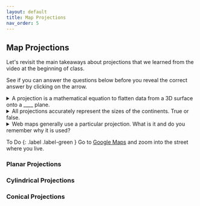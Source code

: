 ```yaml
---
layout: default
title: Map Projections
nav_order: 5
---
```


## Map Projections

Let's revisit the main takeaways about projections that we learned from the video at the beginning of class. 

See if you can answer the questions below before you reveal the correct answer by clicking on the arrow.

<details>
<summary>A projection is a mathematical equation to flatten data from a 3D surface onto a ____ plane. </summary>
<br>
2D.
</details>

<details>
<summary>All projections accurately represent the sizes of the continents. True or false. </summary>
<br>
False. Every projection is distorted in some way, and some distort the sizes of different land masses a lot.
</details>

<details>
<summary>Web maps generally use a particular projection. What is it and do you remember why it is used?</summary>
<br>
Most web maps, such as Google maps, use the Mercator projection, often referred to as Web Mercator. It preserves direction, north is always up, and 90 degree turns appear as right angles. It's also good for generating map tiles because it projects the world into a square evenly subdivided across zoom levels.
</details>

To Do 
{: .label .label-green }
Go to [Google Maps](https://www.google.com/maps) and zoom into the street where you live.

### Planar Projections

### Cylindrical Projections

### Conical Projections
